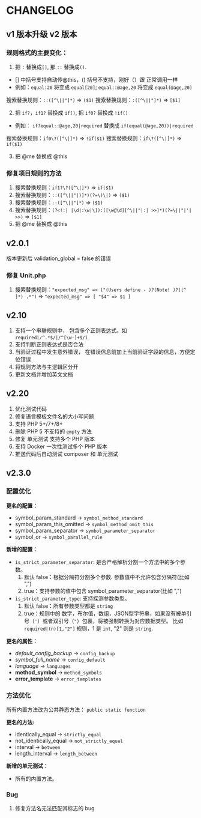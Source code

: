 # CHANGELOG

## v1 版本升级 v2 版本

### 规则格式的主要变化：

1. 把 `:` 替换成`[]`, 那 `::` 替换成`()`.
- [] 中括号支持自动传@this，() 括号不支持，刚好（）跟 正常调用一样
- 例如：`equal:20` 将变成 `equal[20]`; `equal::@age,20` 将变成 `equal(@age,20)`

搜索替换规则：`::([^\||"]*)` => `($1)`
搜索替换规则：`:([^\||"]*)` => `[$1]`

2. 把 `if?`，`if1?` 替换成 `if()`, 把 `if0?` 替换成 `!if()`
- 例如： `if?equal::@age,20|required` 替换成 `if(equal(@age,20))|required`

搜索替换规则：`if0\?([^\|]*)` => `!if($1)`
搜索替换规则：`if\?([^\|]*)` => `if($1)`

3. 把 @me 替换成 @this

### 修复项目规则的方法

1. 搜索替换规则：`if1?\?([^\|]*)` => `if($1)`
2. 搜索替换规则：`::([^\||"|)]*)(?=\)\|)` => `($1)`
3. 搜索替换规则：`::([^\||"]*)` => `($1)`
4. 搜索替换规则：`(?<!:| |\d|:\w|\]):([\w@\d][^\||"|:| >>]*)(?=\||"|'| >>)` => `[$1]`
5. 把 @me 替换成 @this

## v2.0.1 
版本更新后 validation_global = false 的错误
### 修复 Unit.php
1. 搜索替换规则：`"expected_msg" => ("(Users define - )?(Note! )?([^ ]*) .*")` => `"expected_msg" => [ "$4" => $1 ]`

## v2.10

1. 支持一个串联规则中， 包含多个正则表达式。如 `required|/^.*$/|/^[\w-]+$/i`
2. 支持判断正则表达式是否合法
3. 当验证过程中发生意外错误， 在错误信息前加上当前验证字段的信息，方便定位错误
4. 将规则方法与主逻辑区分开
5. 更新文档并增加英文文档

## v2.20

1. 优化测试代码
2. 修复语言模板文件名的大小写问题
3. 支持 PHP 5+/7+/8+
4. 删除 PHP 5 不支持的 `empty` 方法
5. 修复 单元测试 支持多个 PHP 版本
6. 支持 Docker 一次性测试多个 PHP 版本
7. 推送代码后自动测试 composer 和 单元测试

## v2.3.0

### 配置优化

**更名的配置：**
- symbol_param_standard -> `symbol_method_standard`
- symbol_param_this_omitted -> `symbol_method_omit_this`
- symbol_param_separator -> `symbol_parameter_separator`
- symbol_or -> `symbol_parallel_rule`

**新增的配置：**
- `is_strict_parameter_separator`: 是否严格解析分割一个方法中的多个参数。
  1. 默认 false：根据分隔符分割多个参数. 参数值中不允许包含分隔符(比如 ",")
  2. true：支持参数的值中包含 symbol_parameter_separator(比如 ",")
- `is_strict_parameter_type`: 支持探测参数类型。
  1. 默认 false：所有参数类型都是 `string`
  2. true：规则中的 数字，布尔值，数组，JSON型字符串，如果没有被单引号（`'`）或者双引号（`"`）包裹，将被强制转换为对应数据类型。
比如 `required|(n)[1,"2"]` 规则，1 是 `int`, "2" 则是 `string`.

**更名的属性：**
- *default_config_backup* -> `config_backup`
- *symbol_full_name* -> `config_default`
- *language* -> `languages`
- **method_symbol** -> `method_symbols`
- **error_template** -> `error_templates`


### 方法优化

所有内置方法改为公共静态方法： `public static function`

**更名的方法:**
- identically_equal -> `strictly_equal`
- not_identically_equal -> `not_strictly_equal`
- interval -> `between`
- length_interval -> `length_between`

**新增的单元测试：**
- 所有的内置方法。

### Bug

1. 修复方法名无法匹配其标志的 bug

